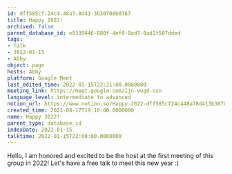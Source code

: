 ```yaml
---
id: dff585cf-24c4-48a7-8d41-3b30708b0767
title: Happy 2022!
archived: false
parent_database_id: e9339446-880f-4ef0-8ad7-8ad1f507dded
tags:
- Talk
- 2022-01-15
- Abby
object: page
hosts: Abby
platform: Google Meet
last_edited_time: 2022-01-15T22:21:00.0000000
meeting_link: https://meet.google.com/ijn-vugd-osn
language_level: intermediate to advanced
notion_url: https://www.notion.so/Happy-2022-dff585cf24c448a78d413b30708b0767
created_time: 2021-08-17T19:10:00.0000000
name: Happy 2022!
parent_type: database_id
indexDate: 2022-01-15
talktime: 2022-01-15T22:00:00.0000000
---
```


Hello, I am honored and excited to be the host at the first meeting of this group in 2022! Let's have a free talk to meet this new year :)





